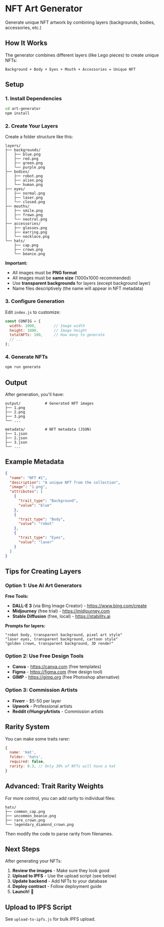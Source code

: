 # NFT Art Generator

Generate unique NFT artwork by combining layers (backgrounds, bodies, accessories, etc.)

## How It Works

The generator combines different layers (like Lego pieces) to create unique NFTs:

```
Background + Body + Eyes + Mouth + Accessories = Unique NFT
```

## Setup

### 1. Install Dependencies

```bash
cd art-generator
npm install
```

### 2. Create Your Layers

Create a folder structure like this:

```
layers/
├── backgrounds/
│   ├── blue.png
│   ├── red.png
│   ├── green.png
│   └── purple.png
├── bodies/
│   ├── robot.png
│   ├── alien.png
│   └── human.png
├── eyes/
│   ├── normal.png
│   ├── laser.png
│   └── closed.png
├── mouths/
│   ├── smile.png
│   ├── frown.png
│   └── neutral.png
├── accessories/
│   ├── glasses.png
│   ├── earring.png
│   └── necklace.png
└── hats/
    ├── cap.png
    ├── crown.png
    └── beanie.png
```

**Important:**
- All images must be **PNG format**
- All images must be **same size** (1000x1000 recommended)
- Use **transparent backgrounds** for layers (except background layer)
- Name files descriptively (the name will appear in NFT metadata)

### 3. Configure Generation

Edit `index.js` to customize:

```javascript
const CONFIG = {
  width: 1000,        // Image width
  height: 1000,       // Image height
  totalNFTs: 100,     // How many to generate
  // ...
};
```

### 4. Generate NFTs

```bash
npm run generate
```

## Output

After generation, you'll have:

```
output/           # Generated NFT images
├── 1.png
├── 2.png
├── 3.png
└── ...

metadata/         # NFT metadata (JSON)
├── 1.json
├── 2.json
├── 3.json
└── ...
```

## Example Metadata

```json
{
  "name": "NFT #1",
  "description": "A unique NFT from the collection",
  "image": "1.png",
  "attributes": [
    {
      "trait_type": "Background",
      "value": "blue"
    },
    {
      "trait_type": "Body",
      "value": "robot"
    },
    {
      "trait_type": "Eyes",
      "value": "laser"
    }
  ]
}
```

## Tips for Creating Layers

### Option 1: Use AI Art Generators

**Free Tools:**
- **DALL-E 3** (via Bing Image Creator) - https://www.bing.com/create
- **Midjourney** (free trial) - https://midjourney.com
- **Stable Diffusion** (free, local) - https://stability.ai

**Prompts for layers:**
```
"robot body, transparent background, pixel art style"
"laser eyes, transparent background, cartoon style"
"golden crown, transparent background, 3D render"
```

### Option 2: Use Free Design Tools

- **Canva** - https://canva.com (free templates)
- **Figma** - https://figma.com (free design tool)
- **GIMP** - https://gimp.org (free Photoshop alternative)

### Option 3: Commission Artists

- **Fiverr** - $5-50 per layer
- **Upwork** - Professional artists
- **Reddit r/HungryArtists** - Commission artists

## Rarity System

You can make some traits rarer:

```javascript
{
  name: 'Hat',
  folder: 'hats',
  required: false,
  rarity: 0.3, // Only 30% of NFTs will have a hat
}
```

## Advanced: Trait Rarity Weights

For more control, you can add rarity to individual files:

```
hats/
├── common_cap.png
├── uncommon_beanie.png
├── rare_crown.png
└── legendary_diamond_crown.png
```

Then modify the code to parse rarity from filenames.

## Next Steps

After generating your NFTs:

1. **Review the images** - Make sure they look good
2. **Upload to IPFS** - Use the upload script (see below)
3. **Update backend** - Add NFTs to your database
4. **Deploy contract** - Follow deployment guide
5. **Launch!** 🚀

## Upload to IPFS Script

See `upload-to-ipfs.js` for bulk IPFS upload.
